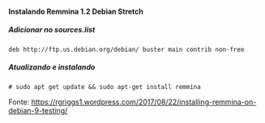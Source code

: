 #### Instalando Remmina 1.2 Debian Stretch ####

##### Adicionar no sources.list #####

```deb http://ftp.us.debian.org/debian/ buster main contrib non-free```

##### Atualizando e instalando #####

```# sudo apt get update && sudo apt-get install remmina```

Fonte: https://rgriggs1.wordpress.com/2017/08/22/installing-remmina-on-debian-9-testing/